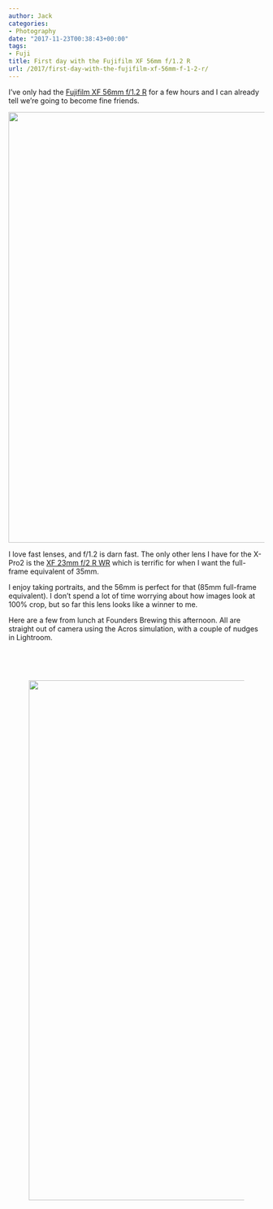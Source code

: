 ```yaml
---
author: Jack
categories:
- Photography
date: "2017-11-23T00:38:43+00:00"
tags:
- Fuji
title: First day with the Fujifilm XF 56mm f/1.2 R
url: /2017/first-day-with-the-fujifilm-xf-56mm-f-1-2-r/
---
```

I&#8217;ve only had the [Fujifilm XF 56mm f/1.2 R][1] for a few hours and I can already tell we&#8217;re going to become fine friends.

<img class="alignnone size-full wp-image-113" src="/img/2017/11/IMG_0242-edit.jpg" alt="" width="1024" height="848" srcset="/img/2017/11/IMG_0242-edit.jpg 1024w, /img/2017/11/IMG_0242-edit-300x248.jpg 300w, /img/2017/11/IMG_0242-edit-768x636.jpg 768w, /img/2017/11/IMG_0242-edit-750x621.jpg 750w" sizes="(max-width: 1024px) 100vw, 1024px" />

I love fast lenses, and f/1.2 is darn fast. The only other lens I have for the X-Pro2 is the [XF 23mm f/2 R WR][2] which is terrific for when I want the full-frame equivalent of 35mm.

I enjoy taking portraits, and the 56mm is perfect for that (85mm full-frame equivalent). I don&#8217;t spend a lot of time worrying about how images look at 100% crop, but so far this lens looks like a winner to me.

Here are a few from lunch at Founders Brewing this afternoon. All are straight out of camera using the Acros simulation, with a couple of nudges in Lightroom.

&nbsp;

&nbsp;

<div id='gallery-13' class='gallery galleryid-112 gallery-columns-1 gallery-size-large'>
  <figure class='gallery-item'> 
  
  <div class='gallery-icon portrait'>
    <a href='https://jack.baty.net/2017/first-day-with-the-fujifilm-xf-56mm-f-1-2-r/giovanni/'><img width="819" height="1024" src="/img/2017/11/DSCF1658-Edit-819x1024.jpg" class="attachment-large size-large" alt="" srcset="/img/2017/11/DSCF1658-Edit.jpg 819w, /img/2017/11/DSCF1658-Edit-240x300.jpg 240w, /img/2017/11/DSCF1658-Edit-768x960.jpg 768w, /img/2017/11/DSCF1658-Edit-750x938.jpg 750w" sizes="(max-width: 819px) 100vw, 819px" /></a>
  </div></figure>
</div>

&nbsp;

&nbsp;

 [1]: https://www.bhphotovideo.com/c/product/1021630-REG/fujifilm_xf_56mm_f_1_2_r.html
 [2]: https://www.bhphotovideo.com/c/product/1275473-REG/fujifilm_16523169_fujinon_23mm_f_2_r.html